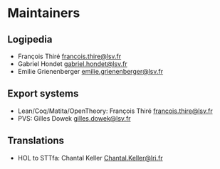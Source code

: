 # Maintainers

## Logipedia
- François Thiré <francois.thire@lsv.fr>
- Gabriel Hondet <gabriel.hondet@lsv.fr>
- Emilie Grienenberger <emilie.grienenberger@lsv.fr>

## Export systems
- Lean/Coq/Matita/OpenTheory: François Thiré <francois.thire@lsv.fr>
- PVS: Gilles Dowek <gilles.dowek@lsv.fr>

## Translations
- HOL to STTfa: Chantal Keller <Chantal.Keller@lri.fr>
